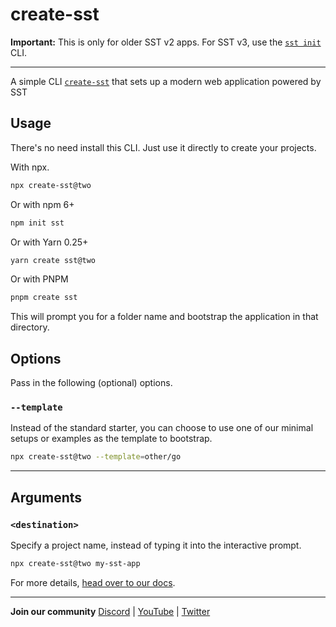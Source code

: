 # create-sst

**Important:** This is only for older SST v2 apps. For SST v3, use the [`sst init`](https://sst.dev/docs/reference/cli#init) CLI.

---

A simple CLI [`create-sst`](https://www.npmjs.com/package/create-sst) that sets up a modern web application powered by SST

## Usage

There's no need install this CLI. Just use it directly to create your projects.

With npx.

```bash
npx create-sst@two
```

Or with npm 6+

```bash
npm init sst
```

Or with Yarn 0.25+

```bash
yarn create sst@two
```

Or with PNPM 

```bash
pnpm create sst
```

This will prompt you for a folder name and bootstrap the application in that directory.

## Options

Pass in the following (optional) options.

### `--template`

Instead of the standard starter, you can choose to use one of our minimal setups or examples as the template to bootstrap.

```bash
npx create-sst@two --template=other/go
```

---

## Arguments

### `<destination>`

Specify a project name, instead of typing it into the interactive prompt.


```bash
npx create-sst@two my-sst-app
```

For more details, [head over to our docs](https://v2.sst.dev).

---

**Join our community** [Discord](https://sst.dev/discord) | [YouTube](https://www.youtube.com/c/sst-dev) | [Twitter](https://twitter.com/SST_dev)
